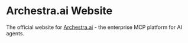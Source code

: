 # Archestra.ai Website

The official website for [Archestra.ai](https://archestra.ai) - the enterprise MCP platform for AI agents.
